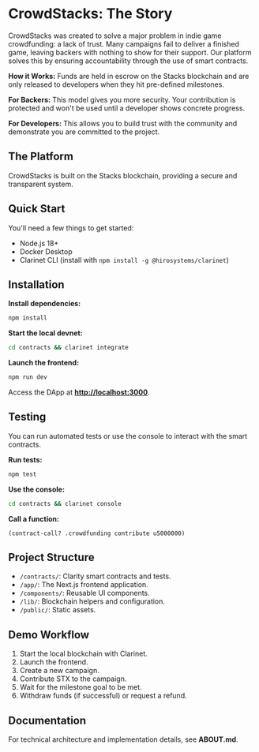 # **CrowdStacks: The Story**

CrowdStacks was created to solve a major problem in indie game crowdfunding: a lack of trust. Many campaigns fail to deliver a finished game, leaving backers with nothing to show for their support. Our platform solves this by ensuring accountability through the use of smart contracts.

**How it Works:** Funds are held in escrow on the Stacks blockchain and are only released to developers when they hit pre-defined milestones.

**For Backers:** This model gives you more security. Your contribution is protected and won't be used until a developer shows concrete progress.

**For Developers:** This allows you to build trust with the community and demonstrate you are committed to the project.

## **The Platform**

CrowdStacks is built on the Stacks blockchain, providing a secure and transparent system.

## **Quick Start**

You'll need a few things to get started:

* Node.js 18+
* Docker Desktop
* Clarinet CLI (install with `npm install -g @hirosystems/clarinet`)

## **Installation**

**Install dependencies:**

```bash
npm install
```

**Start the local devnet:**

```bash
cd contracts && clarinet integrate
```

**Launch the frontend:**

```bash
npm run dev
```

Access the DApp at **[http://localhost:3000](http://localhost:3000)**.

## **Testing**

You can run automated tests or use the console to interact with the smart contracts.

**Run tests:**

```bash
npm test
```

**Use the console:**

```bash
cd contracts && clarinet console
```

**Call a function:**

```clarity
(contract-call? .crowdfunding contribute u5000000)
```

## **Project Structure**

* `/contracts/`: Clarity smart contracts and tests.
* `/app/`: The Next.js frontend application.
* `/components/`: Reusable UI components.
* `/lib/`: Blockchain helpers and configuration.
* `/public/`: Static assets.

## **Demo Workflow**

1. Start the local blockchain with Clarinet.
2. Launch the frontend.
3. Create a new campaign.
4. Contribute STX to the campaign.
5. Wait for the milestone goal to be met.
6. Withdraw funds (if successful) or request a refund.

## **Documentation**

For technical architecture and implementation details, see **ABOUT.md**.
